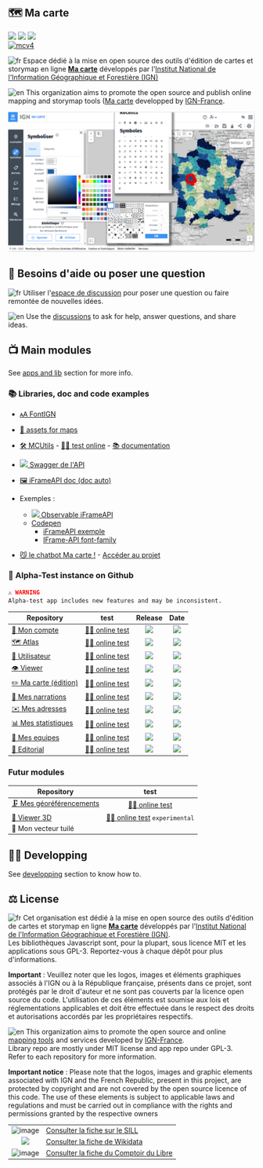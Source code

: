 ## 🗺️ Ma carte

[![](https://img.shields.io/badge/open%20source-SILL-blue)](https://code.gouv.fr/sill/detail?name=Ma%20carte)
[![](https://img.shields.io/badge/open%20source-CdL-teal)](https://comptoir-du-libre.org/fr/softwares/647)
[![](https://img.shields.io/badge/open%20source-Wikidata-firebrick)](https://www.wikidata.org/wiki/Q122584745)    
[![mcv4](https://img.shields.io/endpoint?url=https://cloud.cypress.io/badge/detailed/vsptn6/main&style=flat&logo=cypress)](https://cloud.cypress.io/projects/vsptn6/runs)

![fr](https://github.com/IGNF-Ma-carte/.github/assets/7868217/5c3e79f3-43af-4f36-93fd-a46bb4def0a4)
Espace dédié à la mise en open source des outils d'édition de cartes et storymap en ligne **[Ma carte](https://macarte.ign.fr/)** développés par l'[Institut National de l'Information Géographique et Forestière (IGN)](https://www.ign.fr)

![en](https://github.com/IGNF-Ma-carte/.github/assets/7868217/de643075-28eb-41d0-83ae-9089472c3ac6)
This organization aims to promote the open source and publish online mapping and storymap tools ([Ma carte](https://macarte.ign.fr/) developped by [IGN-France](https://github.com/IGNF).

<p align="center">
  <img src="https://raw.githubusercontent.com/IGNF-Ma-carte/.github/main/img/macarte.png" width=600 />
</p>

## 💬 Besoins d'aide ou poser une question

![fr](https://github.com/IGNF-Ma-carte/.github/assets/7868217/5c3e79f3-43af-4f36-93fd-a46bb4def0a4)
Utiliser l'[espace de discussion](https://github.com/orgs/IGNF-Ma-carte/discussions) pour poser une question ou faire remontée de nouvelles idées.

![en](https://github.com/IGNF-Ma-carte/.github/assets/7868217/de643075-28eb-41d0-83ae-9089472c3ac6)
Use the [discussions](https://github.com/orgs/IGNF-Ma-carte/discussions) to ask for help, answer questions, and share ideas.

## 📺 Main modules

See [apps and lib](https://github.com/IGNF-Ma-carte/.github/blob/main/profile/ORGANISATION.md) section for more info.

### 📚 Libraries, doc and code examples

* [🗚 FontIGN](https://ignf-ma-carte.github.io/font-ign/)
* [🎨 assets for maps](https://ignf-ma-carte.github.io/mcassets/)
* [🛠️ MCUtils](https://github.com/IGNF-Ma-carte/mcutils)  - [👩‍🔬 test online](https://ignf-ma-carte.github.io/mcutils/) - [📚 documentation](https://ignf-ma-carte.github.io/mcutils/doc/) 
* [![](https://avatars.githubusercontent.com/u/7658037?s=15) Swagger de l'API](https://qlf-macarte.ign.fr/api)
* [🖼️ iFrameAPI doc (doc auto)](https://ignf-ma-carte.github.io/mcviewer/doc/)
* Exemples :
  * [![](https://avatars.githubusercontent.com/u/30080011?s=17) Observable iFrameAPI](https://observablehq.com/search?query=iFrameAPI&creator=viglino)
  * [Codepen](https://codepen.io/collection/QWRYLY)
    * [iFrameAPI exemple](https://codepen.io/viglino/pen/GRMwQZx)
    * [IFrame-API font-family](https://codepen.io/viglino/pen/vYqByOL)
   
* [😼 le chatbot Ma carte !](https://ignf-ma-carte.github.io/chatbot/) - [Accéder au projet](https://github.com/IGNF-Ma-carte/chatbot)

### 🧪 Alpha-Test instance on Github

```alert
⚠️ WARNING    
Alpha-test app includes new features and may be inconsistent.
```
| Repository | test | Release | Date |
|------------|:----:|:-------:|:----:|
|[👮 Mon compte](https://github.com/IGNF-Ma-carte/mcuser) | [👩‍🔬 online test](https://ignf-ma-carte.github.io/mcuser/) | ![](https://img.shields.io/github/v/release/IGNF-Ma-carte/mcuser) | ![](https://img.shields.io/github/release-date/IGNF-Ma-carte/mcuser) |
| [🗺️ Atlas](https://github.com/IGNF-Ma-carte/mcatlas) | [👩‍🔬 online test](https://ignf-ma-carte.github.io/mcatlas/) | ![](https://img.shields.io/github/v/release/IGNF-Ma-carte/mcatlas) | ![](https://img.shields.io/github/release-date/IGNF-Ma-carte/mcatlas) |
| [👨 Utilisateur](https://github.com/IGNF-Ma-carte/mcatlas) | [👩‍🔬 online test](https://ignf-ma-carte.github.io/mcatlas/profile.html?user=Lambda_wq6P) | ![](https://img.shields.io/github/v/release/IGNF-Ma-carte/mcatlas) | ![](https://img.shields.io/github/release-date/IGNF-Ma-carte/mcatlas) |
| [👁️ Viewer](https://github.com/IGNF-Ma-carte/mcviewer) | [👩‍🔬 online test](https://ignf-ma-carte.github.io/mcviewer/?map=4abe44d25ec0a28b7159b27cd25ce476) | ![](https://img.shields.io/github/v/release/IGNF-Ma-carte/mcviewer) | ![](https://img.shields.io/github/release-date/IGNF-Ma-carte/mcviewer) |
| [✏️ Ma carte (édition)](https://github.com/IGNF-Ma-carte/mceditor) | [👩‍🔬 online test](https://ignf-ma-carte.github.io/mceditor/) | ![](https://img.shields.io/github/v/release/IGNF-Ma-carte/mceditor) | ![](https://img.shields.io/github/release-date/IGNF-Ma-carte/mcviewer) |
| [💬 Mes narrations](https://github.com/IGNF-Ma-carte/mcstory) | [👩‍🔬 online test](https://ignf-ma-carte.github.io/mcstory/) | ![](https://img.shields.io/github/v/release/IGNF-Ma-carte/mcstory) | ![](https://img.shields.io/github/release-date/IGNF-Ma-carte/mcstory) |
| [✉️ Mes adresses](https://github.com/IGNF-Ma-carte/mcaddresses) | [👩‍🔬 online test](https://ignf-ma-carte.github.io/mcaddresses/) | ![](https://img.shields.io/github/v/release/IGNF-Ma-carte/mcaddresses) | ![](https://img.shields.io/github/release-date/IGNF-Ma-carte/mcaddresses) |
| [📊 Mes statistiques](https://github.com/IGNF-Ma-carte/mcstatistic) | [👩‍🔬 online test](https://ignf-ma-carte.github.io/mcstatistic/) | ![](https://img.shields.io/github/v/release/IGNF-Ma-carte/mcstatistic) | ![](https://img.shields.io/github/release-date/IGNF-Ma-carte/mcstatistic) |
| [👥 Mes equipes](https://github.com/IGNF-Ma-carte/mcteams) | [👩‍🔬 online test](https://ignf-ma-carte.github.io/mcteams/) | ![](https://img.shields.io/github/v/release/IGNF-Ma-carte/mcteams) | ![](https://img.shields.io/github/release-date/IGNF-Ma-carte/mctemas) |
| [📝 Editorial](https://github.com/IGNF-Ma-carte/mceditorial) | [👩‍🔬 online test](https://ignf-ma-carte.github.io/mceditorial/) | ![](https://img.shields.io/github/v/release/IGNF-Ma-carte/mceditorial) | ![](https://img.shields.io/github/release-date/IGNF-Ma-carte/mceditorial) |

### Futur modules

| Repository | test |
|------------|:----:|
| [🗜️ Mes géoréférencements](https://github.com/IGNF-Ma-carte/mcgeoimage) | [👩‍🔬 online test](https://ignf-ma-carte.github.io/mcgeoimage/) |
| [🧊 Viewer 3D](https://github.com/IGNF-Ma-carte/mcviewer3D) | [👩‍🔬 online test](https://ignf-ma-carte.github.io/mcviewer3D/?map=8ba140c5ff389a30d9a2c3b7966df1b6) `experimental` |
| 🎨 Mon vecteur tuilé | |

## 👨‍💻 Developping

See [developping](https://github.com/IGNF-Ma-carte/.github/blob/main/DEVELOPING.md) section to know how to.


## ⚖️ License

![fr](https://github.com/IGNF-Ma-carte/.github/assets/7868217/5c3e79f3-43af-4f36-93fd-a46bb4def0a4)
Cet organisation est dédié à la mise en open source des outils d'édition de cartes et storymap en ligne **[Ma carte](https://macarte.ign.fr/)** développés par l'[Institut National de l'Information Géographique et Forestière (IGN)](https://www.ign.fr).   
Les bibliothèques Javascript sont, pour la plupart, sous licence MIT et les applications sous GPL-3.
Reportez-vous à chaque dépôt pour plus d'informations.

**Important** : Veuillez noter que les logos, images et éléments graphiques associés à l'IGN ou à la République française, présents dans ce projet, sont protégés par le droit d'auteur et ne sont pas couverts par la licence open source du code. 
L'utilisation de ces éléments est soumise aux lois et réglementations applicables et doit être effectuée dans le respect des droits et autorisations accordés par les propriétaires respectifs.

![en](https://github.com/IGNF-Ma-carte/.github/assets/7868217/de643075-28eb-41d0-83ae-9089472c3ac6)
This organization aims to promote the open source and online [mapping tools](https://macarte.ign.fr/) and services developed by [IGN-France](https://www.ign.fr).   
Library repo are mostly under MIT license and app repo under GPL-3.   
Refer to each repository for more information.

**Important notice** : Please note that the logos, images and graphic elements associated with IGN and the French Republic, present in this project, are protected by copyright and are not covered by the open source licence of this code. The use of these elements is subject to applicable laws and regulations and must be carried out in compliance with the rights and permissions granted by the respective owners

|||
|:---:|---|
| ![image](https://github.com/IGNF-Ma-carte/.github/assets/7868217/54fa16b2-a77c-470b-bdf6-9110cc9dedf6) | [Consulter la fiche sur le SILL](https://code.gouv.fr/sill/detail?name=Ma%20carte) |
|![](https://github.com/IGNF-Ma-carte/.github/assets/7868217/1074a8a0-b578-449d-a5d2-a2ab2862de68) | [Consulter la fiche de Wikidata](https://www.wikidata.org/wiki/Q122584745) |
| ![image](https://github.com/IGNF-Ma-carte/.github/assets/7868217/9467ce9d-bf45-4472-b773-9658de27059c) | [Consulter la fiche du Comptoir du Libre](https://comptoir-du-libre.org/fr/softwares/647) |
